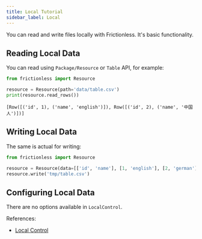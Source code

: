 ```yaml
---
title: Local Tutorial
sidebar_label: Local
---
```


You can read and write files locally with Frictionless. It's basic functionality.

## Reading Local Data

You can read using `Package/Resource` or `Table` API, for example:

```python title="Python"
from frictionless import Resource

resource = Resource(path='data/table.csv')
print(resource.read_rows())
```
```
[Row([('id', 1), ('name', 'english')]), Row([('id', 2), ('name', '中国人')])]
```

## Writing Local Data

The same is actual for writing:

```python title="Python"
from frictionless import Resource

resource = Resource(data=[['id', 'name'], [1, 'english'], [2, 'german']])
resource.write('tmp/table.csv')
```

## Configuring Local Data

There are no options available in `LocalControl`.

References:
- [Local Control](../../references/schemes-reference.md#local)
